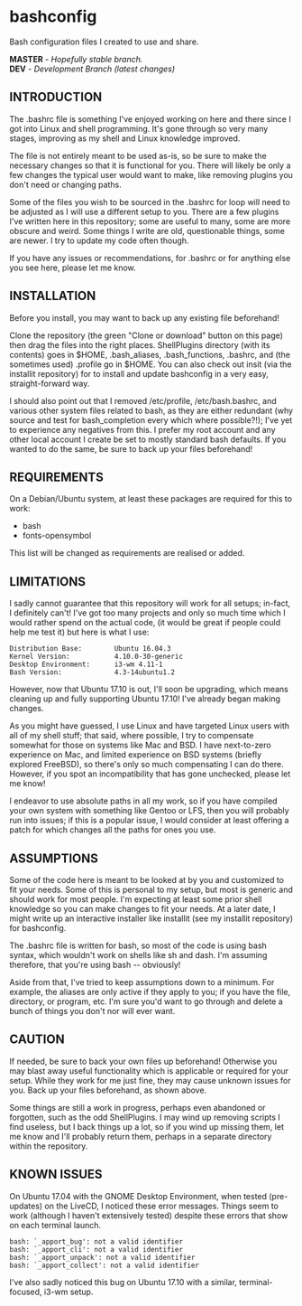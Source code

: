 # bashconfig
Bash configuration files I created to use and share.

**MASTER** - _Hopefully stable branch._\
**DEV** - _Development Branch (latest changes)_

INTRODUCTION
------------

The .bashrc file is something I've enjoyed working on here and there since I got into Linux and shell programming. It's gone through so very many stages, improving as my shell and Linux knowledge improved.

The file is not entirely meant to be used as-is, so be sure to make the necessary changes so that it is functional for you. There will likely be only a few changes the typical user would want to make, like removing plugins you don't need or changing paths.

Some of the files you wish to be sourced in the .bashrc for loop will need to be adjusted as I will use a different setup to you. There are a few plugins I've written here in this repository; some are useful to many, some are more obscure and weird. Some things I write are old, questionable things, some are newer. I try to update my code often though.

If you have any issues or recommendations, for .bashrc or for anything else you see here, please let me know.

INSTALLATION
------------

Before you install, you may want to back up any existing file beforehand!

Clone the repository (the green "Clone or download" button on this page) then drag the files into the right places. ShellPlugins directory (with its contents) goes in $HOME, .bash_aliases, .bash_functions, .bashrc, and (the sometimes used) .profile go in $HOME. You can also check out insit (via the installit repository) for to install and update bashconfig in a very easy, straight-forward way.

I should also point out that I removed /etc/profile, /etc/bash.bashrc, and various other system files related to bash, as they are either redundant (why source and test for bash_completion every which where possible?!); I've yet to experience any negatives from this. I prefer my root account and any other local account I create be set to mostly standard bash defaults. If you wanted to do the same, be sure to back up your files beforehand!

REQUIREMENTS
------------

On a Debian/Ubuntu system, at least these packages are required for this to work:

* bash
* fonts-opensymbol

This list will be changed as requirements are realised or added.

LIMITATIONS
-----------

I sadly cannot guarantee that this repository will work for all setups; in-fact, I definitely can't! I've got too many projects and only so much time which I would rather spend on the actual code, (it would be great if people could help me test it) but here is what I use:

```
Distribution Base:        Ubuntu 16.04.3
Kernel Version:           4.10.0-30-generic
Desktop Environment:      i3-wm 4.11-1
Bash Version:             4.3-14ubuntu1.2
```

However, now that Ubuntu 17.10 is out, I'll soon be upgrading, which means cleaning up and fully supporting Ubuntu 17.10! I've already began making changes.

As you might have guessed, I use Linux and have targeted Linux users with all of my shell stuff; that said, where possible, I try to compensate somewhat for those on systems like Mac and BSD. I have next-to-zero experience on Mac, and limited experience on BSD systems (briefly explored FreeBSD), so there's only so much compensating I can do there. However, if you spot an incompatibility that has gone unchecked, please let me know!

I endeavor to use absolute paths in all my work, so if you have compiled your own system with something like Gentoo or LFS, then you will probably run into issues; if this is a popular issue, I would consider at least offering a patch for which changes all the paths for ones you use.

ASSUMPTIONS
-----------

Some of the code here is meant to be looked at by you and customized to fit your needs. Some of this is personal to my setup, but most is generic and should work for most people. I'm expecting at least some prior shell knowledge so you can make changes to fit your needs. At a later date, I might write up an interactive installer like installit (see my installit repository) for bashconfig.

The .bashrc file is written for bash, so most of the code is using bash syntax, which wouldn't work on shells like sh and dash. I'm assuming therefore, that you're using bash -- obviously!

Aside from that, I've tried to keep assumptions down to a minimum. For example, the aliases are only active if they apply to you; if you have the file, directory, or program, etc. I'm sure you'd want to go through and delete a bunch of things you don't nor will ever want.

CAUTION
-------

If needed, be sure to back your own files up beforehand! Otherwise you may blast away useful functionality which is applicable or required for your setup. While they work for me just fine, they may cause unknown issues for you. Back up your files beforehand, as shown above.

Some things are still a work in progress, perhaps even abandoned or forgotten, such as the odd ShellPlugins. I may wind up removing scripts I find useless, but I back things up a lot, so if you wind up missing them, let me know and I'll probably return them, perhaps in a separate directory within the repository.

KNOWN ISSUES
------------

On Ubuntu 17.04 with the GNOME Desktop Environment, when tested (pre-updates) on the LiveCD, I noticed these error messages. Things seem to work (although I haven't extensively tested) despite these errors that show on each terminal launch.

```
bash: `_apport_bug': not a valid identifier
bash: `_apport_cli': not a valid identifier
bash: `_apport_unpack': not a valid identifier
bash: `_apport_collect': not a valid identifier
```

I've also sadly noticed this bug on Ubuntu 17.10 with a similar, terminal-focused, i3-wm setup.
